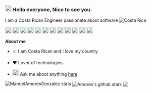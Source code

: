 <h3><img src="https://emojis.slackmojis.com/emojis/images/1531849430/4246/blob-sunglasses.gif?1531849430" width="20"/> Hello everyone, Nice to see you.</h3>

I am a Costa Rican Engineer passionate about software ![Costa Rica](https://raw.githubusercontent.com/stevenrskelton/flag-icon/master/png/16/country-4x3/cr.png "Costa Rica")

<p>
   <img src="https://slackmojis.com/emojis/64616-java3/download" width="20"/>
   <img src="https://slackmojis.com/emojis/10387-spring-boot/download" width="20"/>
   <img src="https://slackmojis.com/emojis/9754-docker/download" width="20"/>
   <img src="https://slackmojis.com/emojis/2988-aws/download" width="20"/>
   <img src="https://slackmojis.com/emojis/38068-angular/download" width="20"/>
   <img src="https://slackmojis.com/emojis/50228-swift/download" width="20"/>
   <img src="https://slackmojis.com/emojis/38069-appium/download" width="20"/>
   <img src="https://slackmojis.com/emojis/44818-ios/download" width="20"/>
   <img src="https://slackmojis.com/emojis/1161-react/download" width="20"/>
   <img src="https://slackmojis.com/emojis/9539-cucumber/download" width="20"/>
   <img src="https://slackmojis.com/emojis/58444-selenium/download" width="20"/>
   <img src="https://slackmojis.com/emojis/1491-kubernetes/download" width="20"/>
</p>

**About me**

   - 📈 I am Costa Rican and I love my country

   - ❤️ Lover of technologies.

   - <img src="https://slackmojis.com/emojis/711-linkedin/download" width="20"/> Ask me about anything [here](https://www.linkedin.com/in/manuelamoresgonzalez/)


![ManuelAmoresGonzalez stats](http://github-profile-summary-cards.vercel.app/api/cards/profile-details?username=ManuelAmoresGonzalez&theme=radical)
 <img align="center" src="https://github-readme-stats.vercel.app/api?username=ManuelAmoresGonzalez&show_icons=true&theme=radical&count_private=false" alt="Amores's github stats" />  <img align="center" src="https://github-readme-stats.vercel.app/api/top-langs/?username=ManuelAmoresGonzalez&show_icons=true&theme=radical&count_private=false" /> 



